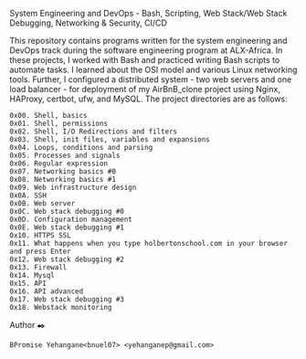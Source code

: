 
System Engineering and DevOps - Bash, Scripting, Web Stack/Web Stack Debugging, Networking & Security, CI/CD

This repository contains programs written for the system engineering and DevOps track during the software engineering program
at ALX-Africa. In these projects, I worked with Bash and practiced writing Bash scripts to automate tasks. I learned about
the OSI model and various Linux networking tools. Further, I configured a distributed system - two web servers and one
load balancer - for deployment of my AirBnB_clone project using Nginx, HAProxy, certbot, ufw, and MySQL.
The project directories are as follows:

    0x00. Shell, basics
    0x01. Shell, permissions
    0x02. Shell, I/O Redirections and filters
    0x03. Shell, init files, variables and expansions
    0x04. Loops, conditions and parsing
    0x05. Processes and signals
    0x06. Regular expression
    0x07. Networking basics #0
    0x08. Networking basics #1
    0x09. Web infrastructure design
    0x0A. SSH
    0x0B. Web server
    0x0C. Web stack debugging #0
    0x0D. Configuration management
    0x0E. Web stack debugging #1
    0x10. HTTPS SSL
    0x11. What happens when you type holbertonschool.com in your browser and press Enter
    0x12. Web stack debugging #2
    0x13. Firewall
    0x14. Mysql
    0x15. API
    0x16. API advanced
    0x17. Web stack debugging #3
    0x18. Webstack monitoring

Author ✒️

    BPromise Yehangane<bnuel07> <yehanganep@gmail.com>
